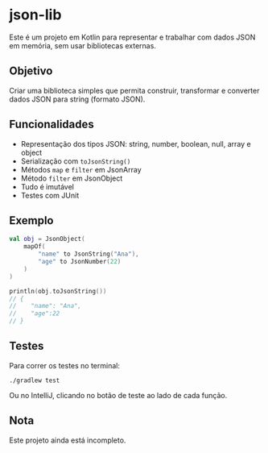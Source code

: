 # json-lib

Este é um projeto em Kotlin para representar e trabalhar com dados JSON em memória, sem usar bibliotecas externas.

## Objetivo

Criar uma biblioteca simples que permita construir, transformar e converter dados JSON para string (formato JSON).

## Funcionalidades

- Representação dos tipos JSON: string, number, boolean, null, array e object
- Serialização com `toJsonString()`
- Métodos `map` e `filter` em JsonArray
- Método `filter` em JsonObject
- Tudo é imutável
- Testes com JUnit

## Exemplo

```kotlin
val obj = JsonObject(
    mapOf(
        "name" to JsonString("Ana"),
        "age" to JsonNumber(22)
    )
)

println(obj.toJsonString())
// {
//    "name": "Ana",
//    "age":22
// }
```

## Testes

Para correr os testes no terminal:

```
./gradlew test
```

Ou no IntelliJ, clicando no botão de teste ao lado de cada função.

## Nota

Este projeto ainda está incompleto.